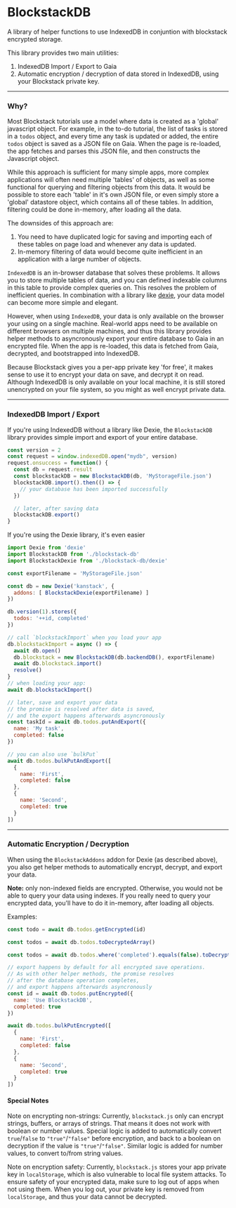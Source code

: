 # BlockstackDB

A library of helper functions to use IndexedDB in conjuntion with blockstack encrypted storage.

This library provides two main utilities:

1. IndexedDB Import / Export to Gaia
2. Automatic encryption / decryption of data stored in IndexedDB, using your Blockstack private key.

---

### Why?

Most Blockstack tutorials use a model where data is created as a 'global' javascript object. For example, in the to-do tutorial, the list of tasks is stored in a `todos` object, and every time any task is updated or added, the entire `todos` object is saved as a JSON file on Gaia. When the page is re-loaded, the app fetches and parses this JSON file, and then constructs the Javascript object.

While this approach is sufficient for many simple apps, more complex applications will often need multiple 'tables' of objects, as well as some functional for querying and filtering objects from this data. It would be possible to store each 'table' in it's own JSON file, or even simply store a 'global' datastore object, which contains all of these tables. In addition, filtering could be done in-memory, after loading all the data.

The downsides of this approach are:

1. You need to have duplicated logic for saving and importing each of these tables on page load and whenever any data is updated.
2. In-memory filtering of data would become quite inefficient in an application with a large number of objects.

`IndexedDB` is an in-browser database that solves these problems. It allows you to store multiple tables of data, and you can defined indexable columns in this table to provide complex queries on. This resolves the problem of inefficient queries. In combination with a library like [dexie](http://dexie.org/), your data model can become more simple and elegant.

However, when using `IndexedDB`, your data is only available on the browser your using on a single machine. Real-world apps need to be available on different browsers on multiple machines, and thus this library provides helper methods to asyncronously export your entire database to Gaia in an encrypted file. When the app is re-loaded, this data is fetched from Gaia, decrypted, and bootstrapped into IndexedDB.

Because Blockstack gives you a per-app private key 'for free', it makes sense to use it to encrypt your data on save, and decrypt it on read. Although IndexedDB is only available on your local machine, it is still stored unencrypted on your file system, so you might as well encrypt private data.

---

### IndexedDB Import / Export

If you're using IndexedDB without a library like Dexie, the `BlockstackDB` library provides simple import and export of your entire database.

~~~javascript
const version = 2
const request = window.indexedDB.open("mydb", version)
request.onsuccess = function() {
  const db = request.result
  const blockstackDB = new BlockstackDB(db, 'MyStorageFile.json')
  blockstackDB.import().then(() => {
    // your database has been imported successfully
  })

  // later, after saving data
  blockstackDB.export()
}
~~~

If you're using the Dexie library, it's even easier

~~~javascript
import Dexie from 'dexie'
import BlockstackDB from './blockstack-db'
import BlockstackDexie from './blockstack-db/dexie'

const exportFilename = 'MyStorageFile.json'

const db = new Dexie('kanstack', {
  addons: [ BlockstackDexie(exportFilename) ]
})

db.version(1).stores({
  todos: '++id, completed'
})

// call `blockstackImport` when you load your app
db.blockstackImport = async () => {
  await db.open()
  db.blockstack = new BlockstackDB(db.backendDB(), exportFilename)
  await db.blockstack.import()
  resolve()
}
// when loading your app:
await db.blockstackImport()

// later, save and export your data
// the promise is resolved after data is saved,
// and the export happens afterwards asyncronously
const taskId = await db.todos.putAndExport({
  name: 'My task',
  completed: false
})

// you can also use `bulkPut`
await db.todos.bulkPutAndExport([
  {
    name: 'First',
    completed: false
  },
  {
    name: 'Second',
    completed: true
  }
])
~~~

---

### Automatic Encryption / Decryption

When using the `BlockstackAddons` addon for Dexie (as described above), you also get helper methods to automatically encrypt, decrypt, and export your data.

**Note:** only non-indexed fields are encrypted. Otherwise, you would not be able to query your data using indexes. If you really need to query your encrypted data, you'll have to do it in-memory, after loading all objects.

Examples:

~~~javascript
const todo = await db.todos.getEncrypted(id)

const todos = await db.todos.toDecryptedArray()

const todos = await db.todos.where('completed').equals(false).toDecryptedArray()

// export happens by default for all encrypted save operations.
// As with other helper methods, the promise resolves
// after the database operation completes,
// and export happens afterwards asyncronously
const id = await db.todos.putEncrypted({
  name: 'Use BlockstackDB',
  completed: true
})

await db.todos.bulkPutEncrypted([
  {
    name: 'First',
    completed: false
  },
  {
    name: 'Second',
    completed: true
  }
])
~~~

#### Special Notes

Note on encrypting non-strings: Currently, `blockstack.js` only can encrypt strings, buffers, or arrays of strings. That means it does not work with boolean or number values. Special logic is added to automatically convert `true`/`false` to `"true"`/`"false"` before encryption, and back to a boolean on decryption if the value is `"true"`/`"false"`. Similar logic is added for number values, to convert to/from string values.

Note on encryption safety: Currently, `blockstack.js` stores your app private key in `localStorage`, which is also vulnerable to local file system attacks. To ensure safety of your encrypted data, make sure to log out of apps when not using them. When you log out, your private key is removed from `localStorage`, and thus your data cannot be decrypted.
